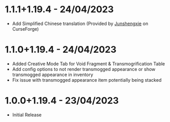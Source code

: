 # 1.1.1+1.19.4 - 24/04/2023
- Add Simplified Chinese translation (Provided by [Junshengxie](https://curseforge.com/members/junshengxie/projects) on CurseForge) 

# 1.1.0+1.19.4 - 24/04/2023
- Added Creative Mode Tab for Void Fragment & Transmogrification Table
- Add config options to not render transmogged appearance or show transmogged appearance in inventory
- Fix issue with transmogged appearance item potentially being stacked

# 1.0.0+1.19.4 - 23/04/2023
- Initial Release

